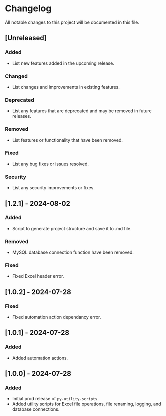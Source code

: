 # Changelog

All notable changes to this project will be documented in this file.

## [Unreleased]

### Added
- List new features added in the upcoming release.

### Changed
- List changes and improvements in existing features.

### Deprecated
- List any features that are deprecated and may be removed in future releases.

### Removed
- List features or functionality that have been removed.

### Fixed
- List any bug fixes or issues resolved.

### Security
- List any security improvements or fixes.

## [1.2.1] - 2024-08-02

### Added
- Script to generate project structure and save it to .md file.

### Removed
- MySQL database connection function have been removed.

### Fixed
- Fixed Excel header error.

## [1.0.2] - 2024-07-28

### Fixed
- Fixed automation action dependancy error.

## [1.0.1] - 2024-07-28

### Added
- Added automation actions.

## [1.0.0] - 2024-07-28

### Added
- Initial prod release of `py-utility-scripts`.
- Added utility scripts for Excel file operations, file renaming, logging, and database connections.